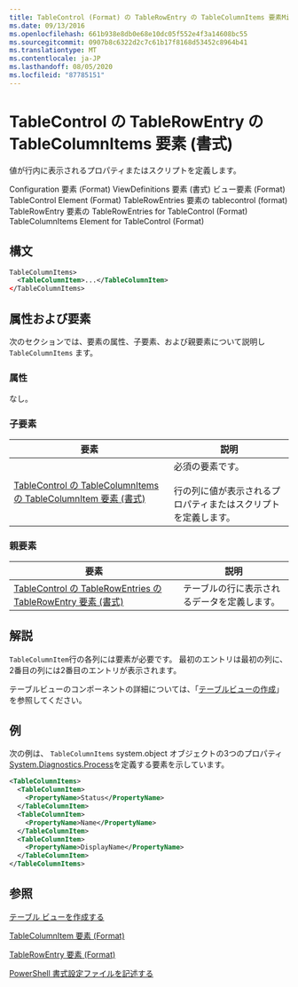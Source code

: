 ```yaml
---
title: TableControl (Format) の TableRowEntry の TableColumnItems 要素Microsoft Docs
ms.date: 09/13/2016
ms.openlocfilehash: 661b938e8db0e68e10dc05f552e4f3a14608bc55
ms.sourcegitcommit: 0907b8c6322d2c7c61b17f8168d53452c8964b41
ms.translationtype: MT
ms.contentlocale: ja-JP
ms.lasthandoff: 08/05/2020
ms.locfileid: "87785151"
---
```

# <a name="tablecolumnitems-element-for-tablerowentry-for-tablecontrol-format"></a>TableControl の TableRowEntry の TableColumnItems 要素 (書式)

値が行内に表示されるプロパティまたはスクリプトを定義します。

Configuration 要素 (Format) ViewDefinitions 要素 (書式) ビュー要素 (Format) TableControl Element (Format) TableRowEntries 要素の tablecontrol (format) TableRowEntry 要素の TableRowEntries for TableControl (Format) TableColumnItems Element for TableControl (Format)

## <a name="syntax"></a>構文

```xml
TableColumnItems>
  <TableColumnItem>...</TableColumnItem>
</TableColumnItems>
```

## <a name="attributes-and-elements"></a>属性および要素

次のセクションでは、要素の属性、子要素、および親要素について説明し `TableColumnItems` ます。

### <a name="attributes"></a>属性

なし。

### <a name="child-elements"></a>子要素

|要素|説明|
|-------------|-----------------|
|[TableControl の TableColumnItems の TableColumnItem 要素 (書式)](./tablecolumnitem-element-for-tablecolumnitems-for-tablecontrol-format.md)|必須の要素です。<br /><br /> 行の列に値が表示されるプロパティまたはスクリプトを定義します。|

### <a name="parent-elements"></a>親要素

|要素|説明|
|-------------|-----------------|
|[TableControl の TableRowEntries の TableRowEntry 要素 (書式)](./tablerowentry-element-for-tablerowentries-for-tablecontrol-format.md)|テーブルの行に表示されるデータを定義します。|

## <a name="remarks"></a>解説

`TableColumnItem`行の各列には要素が必要です。 最初のエントリは最初の列に、2番目の列には2番目のエントリが表示されます。

テーブルビューのコンポーネントの詳細については、「[テーブルビューの作成](./creating-a-table-view.md)」を参照してください。

## <a name="example"></a>例

次の例は、 `TableColumnItems` system.object オブジェクトの3つのプロパティ[System.Diagnostics.Process](/dotnet/api/System.Diagnostics.Process)を定義する要素を示しています。

```xml
<TableColumnItems>
  <TableColumnItem>
    <PropertyName>Status</PropertyName>
  </TableColumnItem>
  <TableColumnItem>
    <PropertyName>Name</PropertyName>
  </TableColumnItem>
  <TableColumnItem>
    <PropertyName>DisplayName</PropertyName>
  </TableColumnItem>
</TableColumnItems>

```

## <a name="see-also"></a>参照

[テーブル ビューを作成する](./creating-a-table-view.md)

[TableColumnItem 要素 (Format)](./tablecolumnitem-element-for-tablecolumnitems-for-tablecontrol-format.md)

[TableRowEntry 要素 (Format)](./tablerowentry-element-for-tablerowentries-for-tablecontrol-format.md)

[PowerShell 書式設定ファイルを記述する](./writing-a-powershell-formatting-file.md)
